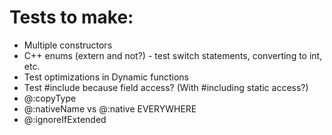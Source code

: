 # Tests to make:
* Multiple constructors
* C++ enums (extern and not?) - test switch statements, converting to int, etc.
* Test optimizations in Dynamic functions
* Test #include because field access? (With #including static access?)
* @:copyType
* @:nativeName vs @:native EVERYWHERE
* @:ignoreIfExtended